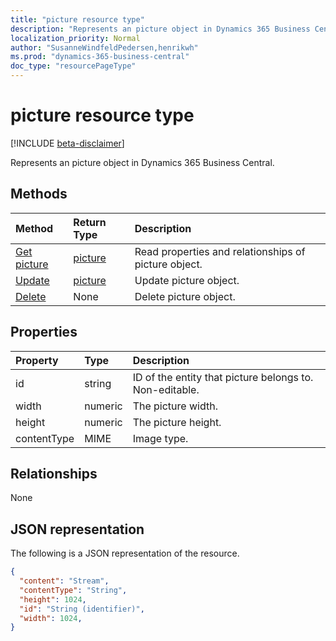 ```yaml
---
title: "picture resource type"
description: "Represents an picture object in Dynamics 365 Business Central."
localization_priority: Normal
author: "SusanneWindfeldPedersen,henrikwh"
ms.prod: "dynamics-365-business-central"
doc_type: "resourcePageType"
---
```


# picture resource type

[!INCLUDE [beta-disclaimer](../../includes/beta-disclaimer.md)]

Represents an picture object in Dynamics 365 Business Central.

## Methods

| Method       | Return Type | Description |
|:-------------|:------------|:------------|
| [Get picture](../api/dynamics-picture-get.md) | [picture](dynamics-picture.md) | Read properties and relationships of picture object. |
| [Update](../api/dynamics-picture-update.md) | [picture](dynamics-picture.md) | Update picture object. |
| [Delete](../api/dynamics-picture-delete.md) | None | Delete picture object. |

## Properties

| Property                    | Type    | Description                                             |
|:----------------------------|:--------|:--------------------------------------------------------|
| id                          | string    | ID of the entity that picture belongs to. Non-editable. |
| width                       | numeric | The picture width.                                      |
| height                      | numeric | The picture height.                                     |
| contentType                 | MIME    | Image type.                                             |

## Relationships

None

## JSON representation

The following is a JSON representation of the resource.

<!-- {
  "blockType": "resource",
  "optionalProperties": [

  ],
  "@odata.type": "microsoft.graph.picture",
  "baseType": "",
  "keyProperty": "id"
}-->

```json
{
  "content": "Stream",
  "contentType": "String",
  "height": 1024,
  "id": "String (identifier)",
  "width": 1024,
}
```

<!-- uuid: 16cd6b66-4b1a-43a1-adaf-3a886856ed98
2019-02-04 14:57:30 UTC -->
<!-- {
  "type": "#page.annotation",
  "description": "picture resource",
  "keywords": "",
  "section": "documentation",
  "tocPath": ""
}-->
